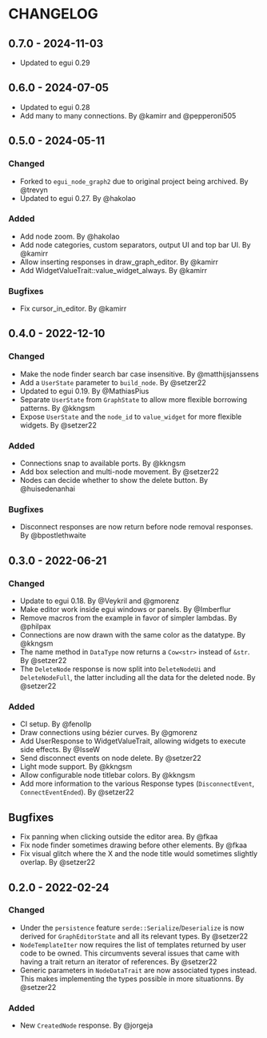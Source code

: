 # CHANGELOG

## 0.7.0 - 2024-11-03

- Updated to egui 0.29

## 0.6.0 - 2024-07-05

- Updated to egui 0.28
- Add many to many connections. By @kamirr and @pepperoni505

## 0.5.0 - 2024-05-11

### Changed
- Forked to `egui_node_graph2` due to original project being archived. By @trevyn
- Updated to egui 0.27. By @hakolao

### Added
- Add node zoom. By @hakolao
- Add node categories, custom separators, output UI and top bar UI. By @kamirr
- Allow inserting responses in draw_graph_editor. By @kamirr
- Add WidgetValueTrait::value_widget_always. By @kamirr

### Bugfixes

- Fix cursor_in_editor. By @kamirr

## 0.4.0 - 2022-12-10

### Changed
- Make the node finder search bar case insensitive. By @matthijsjanssens
- Add a `UserState` parameter to `build_node`. By @setzer22
- Updated to egui 0.19. By @MathiasPius
- Separate `UserState` from `GraphState` to allow more flexible borrowing patterns. By @kkngsm
- Expose `UserState` and the `node_id` to `value_widget` for more flexible widgets. By @setzer22

### Added
- Connections snap to available ports. By @kkngsm
- Add box selection and multi-node movement. By @setzer22
- Nodes can decide whether to show the delete button. By @huisedenanhai

### Bugfixes
- Disconnect responses are now return before node removal responses. By @bpostlethwaite

## 0.3.0 - 2022-06-21

### Changed
- Update to egui 0.18. By @Veykril and @gmorenz
- Make editor work inside egui windows or panels. By @Imberflur
- Remove macros from the example in favor of simpler lambdas. By @philpax
- Connections are now drawn with the same color as the datatype. By @kkngsm
- The name method in `DataType` now returns a `Cow<str>` instead of `&str`. By @setzer22
- The `DeleteNode` response is now split into `DeleteNodeUi` and
  `DeleteNodeFull`, the latter including all the data for the deleted node. By @setzer22

### Added
- CI setup. By @fenollp
- Draw connections using bézier curves. By @gmorenz
- Add UserResponse to WidgetValueTrait, allowing widgets to execute side effects. By @IsseW
- Send disconnect events on node delete. By @setzer22
- Light mode support. By @kkngsm
- Allow configurable node titlebar colors. By @kkngsm
- Add more information to the various Response types (`DisconnectEvent`, `ConnectEventEnded`). By @setzer22

## Bugfixes
- Fix panning when clicking outside the editor area. By @fkaa
- Fix node finder sometimes drawing before other elements. By @fkaa
- Fix visual glitch where the X and the node title would sometimes slightly overlap. By @setzer22


## 0.2.0 - 2022-02-24

### Changed
- Under the `persistence` feature `serde::Serialize`/`Deserialize` is now
  derived for `GraphEditorState` and all its relevant types. By @setzer22
- `NodeTemplateIter` now requires the list of templates returned by user code to
  be owned. This circumvents several issues that came with having a trait return
  an iterator of references. By @setzer22
- Generic parameters in `NodeDataTrait` are now associated types instead. This
  makes implementing the types possible in more situationns. By @setzer22

### Added
- New `CreatedNode` response. By @jorgeja
